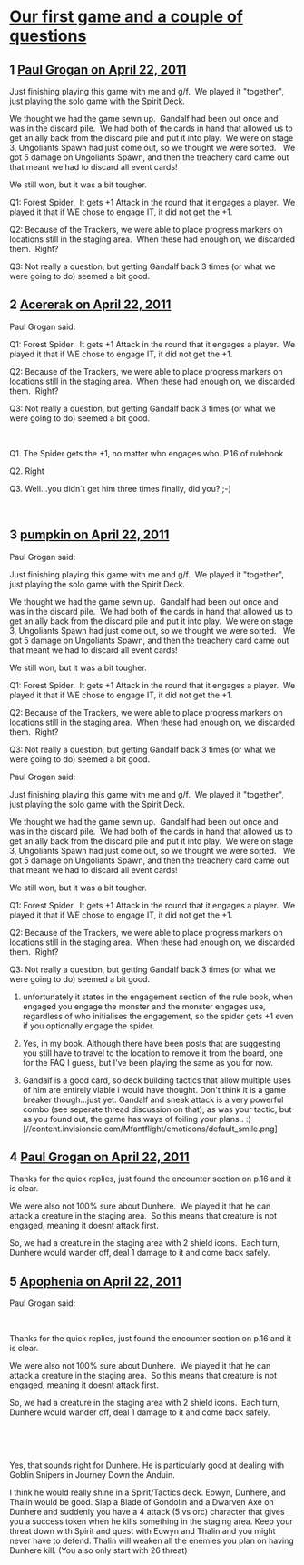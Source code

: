 # [Our first game and a couple of questions](https://community.fantasyflightgames.com/topic/45625-our-first-game-and-a-couple-of-questions/)

## 1 [Paul Grogan on April 22, 2011](https://community.fantasyflightgames.com/topic/45625-our-first-game-and-a-couple-of-questions/?do=findComment&comment=457645)

Just finishing playing this game with me and g/f.  We played it "together", just playing the solo game with the Spirit Deck.

We thought we had the game sewn up.  Gandalf had been out once and was in the discard pile.  We had both of the cards in hand that allowed us to get an ally back from the discard pile and put it into play.  We were on stage 3, Ungoliants Spawn had just come out, so we thought we were sorted.   We got 5 damage on Ungoliants Spawn, and then the treachery card came out that meant we had to discard all event cards!

We still won, but it was a bit tougher.

Q1: Forest Spider.  It gets +1 Attack in the round that it engages a player.  We played it that if WE chose to engage IT, it did not get the +1. 

Q2: Because of the Trackers, we were able to place progress markers on locations still in the staging area.  When these had enough on, we discarded them.  Right?

Q3: Not really a question, but getting Gandalf back 3 times (or what we were going to do) seemed a bit good.

## 2 [Acererak on April 22, 2011](https://community.fantasyflightgames.com/topic/45625-our-first-game-and-a-couple-of-questions/?do=findComment&comment=457652)

Paul Grogan said:

Q1: Forest Spider.  It gets +1 Attack in the round that it engages a player.  We played it that if WE chose to engage IT, it did not get the +1. 

Q2: Because of the Trackers, we were able to place progress markers on locations still in the staging area.  When these had enough on, we discarded them.  Right?

Q3: Not really a question, but getting Gandalf back 3 times (or what we were going to do) seemed a bit good.



 

Q1. The Spider gets the +1, no matter who engages who. P.16 of rulebook

Q2. Right

Q3. Well...you didn´t get him three times finally, did you? ;-)

 

## 3 [pumpkin on April 22, 2011](https://community.fantasyflightgames.com/topic/45625-our-first-game-and-a-couple-of-questions/?do=findComment&comment=457653)

Paul Grogan said:

Just finishing playing this game with me and g/f.  We played it "together", just playing the solo game with the Spirit Deck.

We thought we had the game sewn up.  Gandalf had been out once and was in the discard pile.  We had both of the cards in hand that allowed us to get an ally back from the discard pile and put it into play.  We were on stage 3, Ungoliants Spawn had just come out, so we thought we were sorted.   We got 5 damage on Ungoliants Spawn, and then the treachery card came out that meant we had to discard all event cards!

We still won, but it was a bit tougher.

Q1: Forest Spider.  It gets +1 Attack in the round that it engages a player.  We played it that if WE chose to engage IT, it did not get the +1. 

Q2: Because of the Trackers, we were able to place progress markers on locations still in the staging area.  When these had enough on, we discarded them.  Right?

Q3: Not really a question, but getting Gandalf back 3 times (or what we were going to do) seemed a bit good.



Paul Grogan said:

Just finishing playing this game with me and g/f.  We played it "together", just playing the solo game with the Spirit Deck.

We thought we had the game sewn up.  Gandalf had been out once and was in the discard pile.  We had both of the cards in hand that allowed us to get an ally back from the discard pile and put it into play.  We were on stage 3, Ungoliants Spawn had just come out, so we thought we were sorted.   We got 5 damage on Ungoliants Spawn, and then the treachery card came out that meant we had to discard all event cards!

We still won, but it was a bit tougher.

Q1: Forest Spider.  It gets +1 Attack in the round that it engages a player.  We played it that if WE chose to engage IT, it did not get the +1. 

Q2: Because of the Trackers, we were able to place progress markers on locations still in the staging area.  When these had enough on, we discarded them.  Right?

Q3: Not really a question, but getting Gandalf back 3 times (or what we were going to do) seemed a bit good.



1. unfortunately it states in the engagement section of the rule book, when engaged you engage the monster and the monster engages use, regardless of who initialises the engagement, so the spider gets +1 even if you optionally engage the spider.

2. Yes, in my book. Although there have been posts that are suggesting you still have to travel to the location to remove it from the board, one for the FAQ I guess, but I've been playing the same as you for now.

3. Gandalf is a good card, so deck building tactics that allow multiple uses of him are entirely viable i would have thought. Don't think it is a game breaker though...just yet. Gandalf and sneak attack is a very powerful combo (see seperate thread discussion on that), as was your tactic, but as you found out, the game has ways of foiling your plans.. :) [//content.invisioncic.com/Mfantflight/emoticons/default_smile.png]

## 4 [Paul Grogan on April 22, 2011](https://community.fantasyflightgames.com/topic/45625-our-first-game-and-a-couple-of-questions/?do=findComment&comment=457697)

Thanks for the quick replies, just found the encounter section on p.16 and it is clear.

We were also not 100% sure about Dunhere.  We played it that he can attack a creature in the staging area.  So this means that creature is not engaged, meaning it doesnt attack first.

So, we had a creature in the staging area with 2 shield icons.  Each turn, Dunhere would wander off, deal 1 damage to it and come back safely.

## 5 [Apophenia on April 22, 2011](https://community.fantasyflightgames.com/topic/45625-our-first-game-and-a-couple-of-questions/?do=findComment&comment=457706)

Paul Grogan said:

 

Thanks for the quick replies, just found the encounter section on p.16 and it is clear.

We were also not 100% sure about Dunhere.  We played it that he can attack a creature in the staging area.  So this means that creature is not engaged, meaning it doesnt attack first.

So, we had a creature in the staging area with 2 shield icons.  Each turn, Dunhere would wander off, deal 1 damage to it and come back safely.

 

 

Yes, that sounds right for Dunhere. He is particularly good at dealing with Goblin Snipers in Journey Down the Anduin.

I think he would really shine in a Spirit/Tactics deck. Eowyn, Dunhere, and Thalin would be good. Slap a Blade of Gondolin and a Dwarven Axe on Dunhere and suddenly you have a 4 attack (5 vs orc) character that gives you a success token when he kills something in the staging area. Keep your threat down with Spirit and quest with Eowyn and Thalin and you might never have to defend. Thalin will weaken all the enemies you plan on having Dunhere kill. (You also only start with 26 threat)

